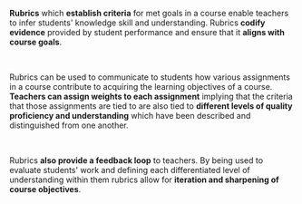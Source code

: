 <p><strong>Rubrics</strong><span style=font-weight: 400;> which </span><strong>establish criteria</strong><span style=font-weight: 400;> for met goals in a course enable teachers to infer students' knowledge skill and understanding. Rubrics </span><strong>codify evidence</strong><span style=font-weight: 400;> provided by student performance and ensure that it </span><strong>aligns with course goals</strong><span style=font-weight: 400;>.</span></p>  <p> </p>  <p><span style=font-weight: 400;>Rubrics can be used to communicate to students how various assignments in a course contribute to acquiring the learning objectives of a course. </span><strong>Teachers can assign weights to each assignment</strong><span style=font-weight: 400;> implying that the criteria that those assignments are tied to are also tied to </span><strong>different levels of quality proficiency and understanding</strong><span style=font-weight: 400;> which have been described and distinguished from one another.</span></p>  <p> </p>  <p><span style=font-weight: 400;>Rubrics </span><strong>also provide a feedback loop</strong><span style=font-weight: 400;> to teachers. By being used to evaluate students' work and defining each differentiated level of understanding within them rubrics allow for </span><strong>iteration and sharpening of course objectives</strong><span style=font-weight: 400;>.</span></p>